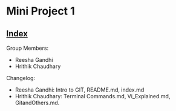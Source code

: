 # Mini Project 1
## [Index](https://github.com/rg559/Mini-Project-1/blob/master/index.md)


Group Members:
  * Reesha Gandhi
  * Hrithik Chaudhary
  
Changelog:
  * Reesha Gandhi: Intro to GIT, README.md, index.md
  * Hrithik Chaudhary: Terminal Commands.md, Vi_Explained.md, GitandOthers.md.
